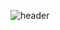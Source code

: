 ![header](https://capsule-render.vercel.app/api?type=wave&color=2&height=300&section=header&text=JIWON-PARK&fontSize=70)
